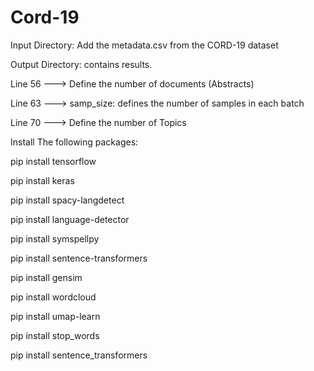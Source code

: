 # Cord-19

Input Directory: Add the metadata.csv from the CORD-19 dataset
 
 
 Output Directory: contains results. 


 Line 56 ---> Define the number of documents (Abstracts)
 
 Line 63 ---> samp_size: defines the number of samples in each batch 
 
 Line 70 ---> Define the number of Topics

 Install The following packages:

pip install tensorflow

pip install keras

pip install spacy-langdetect

pip install language-detector

pip install symspellpy

pip install sentence-transformers

pip install gensim

pip install wordcloud

pip install umap-learn

pip install stop_words

pip install sentence_transformers
